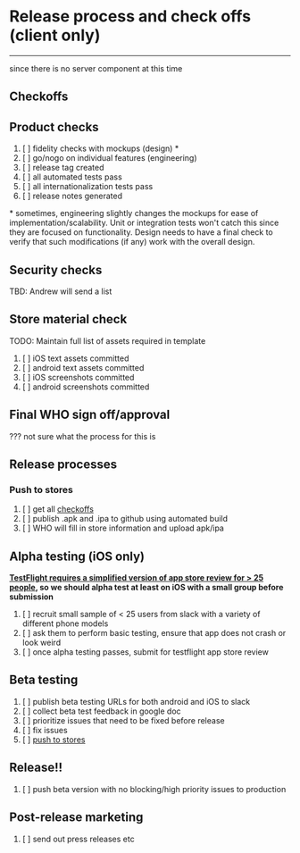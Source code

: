 # Release process and check offs (client only)
______
since there is no server component at this time

## Checkoffs

## Product checks
1. [ ]  fidelity checks with mockups (design) \*
1. [ ]  go/nogo on individual features (engineering)
1. [ ]  release tag created
1. [ ]  all automated tests pass
1. [ ]  all internationalization tests pass
1. [ ]  release notes generated

\* sometimes, engineering slightly changes the mockups for ease of implementation/scalability. Unit or integration tests won't catch this since they are focused on functionality. Design needs to have a final check to verify that such modifications (if any) work with the overall design.

## Security checks
TBD: Andrew will send a list

## Store material check

TODO: Maintain full list of assets required in template
1. [ ] iOS text assets committed
1. [ ] android text assets committed
1. [ ] iOS screenshots committed
1. [ ] android screenshots committed 

## Final WHO sign off/approval
??? not sure what the process for this is

## Release processes

### Push to stores

1. [ ] get all [checkoffs](#checkoffs)
1. [ ] publish .apk and .ipa to github using automated build
1. [ ] WHO will fill in store information and upload apk/ipa

## Alpha testing (iOS only)

**[TestFlight requires a simplified version of app store review for > 25 people](https://developer.apple.com/testflight/), so we should alpha test
at least on iOS with a small group before submission**
1. [ ] recruit small sample of < 25 users from slack with a variety of different phone models
1. [ ] ask them to perform basic testing, ensure that app does not crash or look weird
1. [ ] once alpha testing passes, submit for testflight app store review

## Beta testing

1. [ ] publish beta testing URLs for both android and iOS to slack
1. [ ] collect beta test feedback in google doc
1. [ ] prioritize issues that need to be fixed before release
1. [ ] fix issues
1. [ ] [push to stores](push-to-stores)

## Release!!

1. [ ] push beta version with no blocking/high priority issues to production

## Post-release marketing

1. [ ] send out press releases etc

